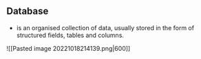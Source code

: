 ## Database
- is an organised collection of data, usually stored in the form of structured fields, tables and columns.

![[Pasted image 20221018214139.png|600]]